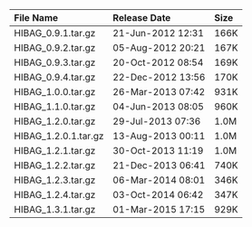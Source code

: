 | File Name            | Release Date      | Size |
|:---------------------|:------------------|:-----|
| HIBAG_0.9.1.tar.gz   | 21-Jun-2012 12:31 | 166K |
| HIBAG_0.9.2.tar.gz   | 05-Aug-2012 20:21 | 167K |
| HIBAG_0.9.3.tar.gz   | 20-Oct-2012 08:54 | 169K |
| HIBAG_0.9.4.tar.gz   | 22-Dec-2012 13:56 | 170K |
| HIBAG_1.0.0.tar.gz   | 26-Mar-2013 07:42 | 931K |
| HIBAG_1.1.0.tar.gz   | 04-Jun-2013 08:05 | 960K |
| HIBAG_1.2.0.tar.gz   | 29-Jul-2013 07:36 | 1.0M |
| HIBAG_1.2.0.1.tar.gz | 13-Aug-2013 00:11 | 1.0M |
| HIBAG_1.2.1.tar.gz   | 30-Oct-2013 11:19 | 1.0M |
| HIBAG_1.2.2.tar.gz   | 21-Dec-2013 06:41 | 740K |
| HIBAG_1.2.3.tar.gz   | 06-Mar-2014 08:01 | 346K |
| HIBAG_1.2.4.tar.gz   | 03-Oct-2014 06:42 | 347K |
| HIBAG_1.3.1.tar.gz   | 01-Mar-2015 17:15 | 929K |
